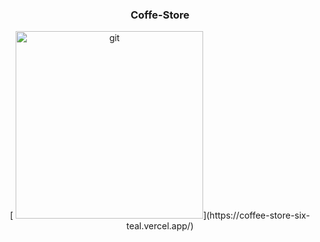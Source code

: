   <div style="text-align: center; flex: 1; margin: 10px;">
        <h3>Coffe-Store</h3>
       [ <img height="300" src="https://in.xmssdn.micloud.mi.com/2/1527852807128/download_file?attachment=0&fn=MTcyNDQ4MzkwOA&ct=application%2Foctet-stream&meta=-3IGkVNQ9U4tTvnC0zGrKPVU7dnEN1lalrwJarYDUvNzcHdUEGulcF3bIPUxIHrkMWj18nURFLNMAzI76fOjDUgpnt-QG94rMLarE39VSw966ei1hqH9ZYYNq1d9UBoygVJBSrrMjjtDYwoJFSMAINHinIJPPad25dLShZU759jLfIYNGrAllKIxPuyDi-6XTgbXK-iFCLLGS8XcADhy_S0FM1sMT6T1J8laAgLbJHfj0TYLH6GyXvgHUMSJ-Fo&ts=1724570308000&sig=2E3v7wDEU3Pk_0K_oshjOMfQ8c0&_cachekey=07f014a0cac5b8421a94d6eb8c4dfc48" alt="git"/>](https://coffee-store-six-teal.vercel.app/)
     
   </div>

